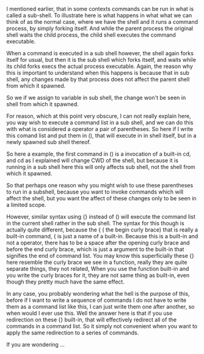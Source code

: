 I mentioned earlier, that in some contexts commands can be run in what is
called a sub-shell. To illustrate here is what happens in what what we can
think of as the normal case, where we have the shell and it runs a command
process, by simply forking itself. And while the parent process the original
shell waits the child process, the child shell executes the command
executable. 

When a command is executed in a sub shell however, the shell again forks
itself for usual, but then it is the sub shell which forks itself, and waits
while its child forks execs the actual process executable. Again, the reason
why this is important to understand when this happens is because that in sub
shell, any changes made by that process does not affect the parent shell from
which it spawned.

So we if we assign to variable  in sub shell, the change won't be seen in
shell from which it spawned. 

For reason, which at this point very obscure, I can not really explain here,
you way wish to execute a command list in a sub shell, and we can do this with
what is considered a operator a pair of parentheses.  So here if I write this
comand list and put them in (), that will execute in in shell itself, but in a
newly spawned sub shell thereof.

So here  a example, the first command in () is a invocation of a built-in cd,
and cd as I explained will change CWD of the shell, but because it is running
in a sub shell here this will only affects sub shell, not the shell from which
it spawned. 

So that perhaps one reason why you might wish to use these parentheses to run
in a subshell, because you want to invoke commands which will affect the
shell, but you want the affect of these changes only to be seen in a limited
scope. 

However, similar syntax using {} instead of () will execute the command list
in the current shell rather in the sub shell. The syntax for this though is
actually quite different,  because the { ( the begin curly brace) that is
really a built-in command, { is just a name of a built-in. Because this is a
built-in and not a operator, there has to be a space after the opening curly
brace and before the end curly brace, which is just a argument to the built-in
that signifies the end of command list. You may know this superficially these
{} here resemble the curly brace we see in a function, really they are quite
separate things, they not related, When you use the function built-in and you
write the curly braces for it, they are not same thing as built-in, even
though they pretty much have the same effect.

In any case, you probably wondering what the hell is the purpose of this,
before if I want to write a sequence of commands I do not have to write them
as a command list like this, I can just write them one after another, so when
would I ever use this. Well the answer here is that if you use redirection on
these {} built-in, that will effectively redirect all of the commands in a
command list. So it simply not convenient when you want to apply the same
redirection to a series of commands. 

If you are wondering ...
